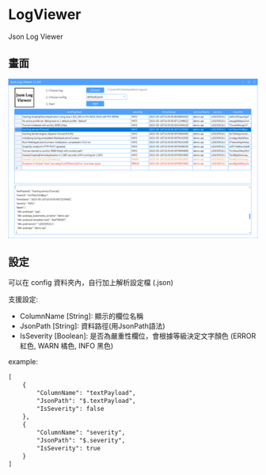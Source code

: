 # LogViewer
Json Log Viewer


## 畫面
![image](https://github.com/PinXian53/LogViewer/blob/main/image/v1.0.0.png)

## 設定
可以在 config 資料夾內，自行加上解析設定檔 (.json)

支援設定:
- ColumnName [String]: 顯示的欄位名稱
- JsonPath [String]: 資料路徑(用JsonPath語法)
- IsSeverity [Boolean]: 是否為嚴重性欄位，會根據等級決定文字顏色 (ERROR 紅色, WARN 橘色, INFO 黑色)

example:
```
[
	{
		"ColumnName": "textPayload",
		"JsonPath": "$.textPayload",
		"IsSeverity": false
	},
	{
		"ColumnName": "severity",
		"JsonPath": "$.severity",
		"IsSeverity": true
	}
]
```

